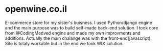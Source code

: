 # openwine.co.il
E-commerce store for my sister's buisness. 
I used Python/django engine and the main purpose was to build self-made back-end solution. 
I took core from @CodingMedved engine and made my own improvments and additions.
Actually the main chalange was with the front-end(javascript).
Site is totaly workable but in the end we took WIX solution.
